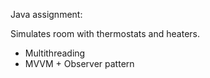 Java assignment:

Simulates room with thermostats and heaters.

- Multithreading
- MVVM + Observer pattern
